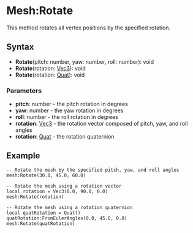 # Mesh:Rotate

This method rotates all vertex positions by the specified rotation.

## Syntax 

- **Rotate**(pitch: number, yaw: number, roll: number): void
- **Rotate**(rotation: [Vec3](#vec3-class)): void
- **Rotate**(rotation: [Quat](#quat-class)): void

### Parameters
- **pitch**: number - the pitch rotation in degrees
- **yaw**: number - the yaw rotation in degrees
- **roll**: number - the roll rotation in degrees
- **rotation**: [Vec3](#vec3-class) - the rotation vector composed of pitch, yaw, and roll angles
- **rotation**: [Quat](#quat-class) - the rotation quaternion

## Example

```
-- Rotate the mesh by the specified pitch, yaw, and roll angles
mesh:Rotate(30.0, 45.0, 60.0)

-- Rotate the mesh using a rotation vector
local rotation = Vec3(0.0, 90.0, 0.0)
mesh:Rotate(rotation)

-- Rotate the mesh using a rotation quaternion
local quatRotation = Quat()
quatRotation:FromEulerAngles(0.0, 45.0, 0.0)
mesh:Rotate(quatRotation)
```